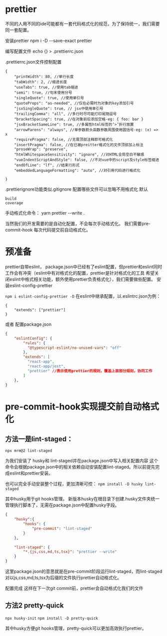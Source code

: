 # prettier

不同的人用不同的ide可能都有一套代码格式化的规范，为了保持统一，我们需要同一套配置。

安装prettier
npm i -D --save-exact prettier

编写配置文件
echo {} > .prettierrc.json

.prettierrc.json文件控制配置
```
{
    "printWidth": 80, //单行长度
    "tabWidth": 2, //缩进长度
    "useTabs": true, //使用tab缩进
    "semi": true, //句末使用分号
    "singleQuote": true, //使用单引号
    "quoteProps": "as-needed", //仅在必需时为对象的key添加引号
    "jsxSingleQuote": true, // jsx中使用单引号
    "trailingComma": "all", //多行时尽可能打印尾随逗号
    "bracketSpacing": true, //在对象前后添加空格-eg: { foo: bar }
    "jsxBracketSameLine": true, //多属性html标签的‘>’折行放置
    "arrowParens": "always", //单参数箭头函数参数周围使用圆括号-eg: (x) => x
    "requirePragma": false, //无需顶部注释即可格式化
    "insertPragma": false, //在已被preitter格式化的文件顶部加上标注
    "proseWrap": "preserve", 
    "htmlWhitespaceSensitivity": "ignore", //对HTML全局空白不敏感
    "vueIndentScriptAndStyle": false, //不对vue中的script及style标签缩进
    "endOfLine": "lf", //结束行形式
    "embeddedLanguageFormatting": "auto", //对引用代码进行格式化

}
```


.prettierignore功能类似.gitignore 配置哪些文件可以忽略不用格式化
默认
```
build
coverage
```

手动格式化命令：
yarn prettier --write .

当然我们的开发需要的是自动化配置，不会每次手动格式化。
我们需要pre-commit-hook 每次代码提交前自动格式化。

# 预准备
prettier自带eslint，
package.json中已经有了eslint配置，但prettier和eslint同时工作会有冲突（eslint中有对格式化的配置，prettier是针对格式化的工具 希望关闭eslint中格式相关功能，额外使用prettier负责格式化），我们需要做些配置。
安装eslint-config-prettier

`npm i eslint-config-prettier -D`
在eslint中继承配置，以.eslintrc.json为例：
```
{
    "extends": ["prettier"]
}
```
或者
配置package.json

```json
{
    "eslintConfig": {
        "rules": {
          "@typescript-eslint/no-unused-vars": "off"
        },
        "extends": [
          "react-app",
          "react-app/jest",
          "prettier" //表示使用prettier的规则，覆盖上面部分规则，协同工作
        ]
    },
}
```

# pre-commit-hook实现提交前自动格式化

## 方法一是lint-staged：
`npx mrm@2 lint-staged`

为我们安装了 husky和 lint-staged并在package.json中写入相关配置内容
这个命令会根据package.json中的相关依赖自动安装配置lint-staged。所以前提先完成eslint和prettier安装。

也可以完全手动安装整个过程，更加清晰可控：
`npm install -D husky lint-staged`

其中husky用于git hooks管理。
新版本husky在根目录下创建.husky文件夹统一管理执行脚本了，无需在package.json中配置husky字段。
```json
{   
    "husky":{
        "hooks": {
            "pre-commit": "lint-staged"
        }
    },
    
    "lint-staged": {
        "*.{js,css,md,ts,tsx}": "prettier --write"
    }
}
```
这里package.json的意思就是在pre-commit阶段运行lint-staged，而lint-staged对以js,css,md,ts,tsx为后缀的文件执行prettier自动格式化。





配置完成 这样在下一次git commit前，prettier会自动格式化我们的文件

## 方法2 pretty-quick
`npx husky-init`
`npm install -D pretty-quick`

其中husky方便git hooks管理，pretty-quick可以更加高效执行prettier。